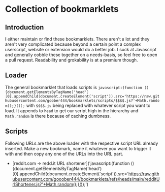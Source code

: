 # Collection of bookmarklets

## Introduction
I either maintain or find these bookmarklets.
There aren't a lot and they aren't very complicated because beyond a certain point a complex userscript, website or extension would do a better job.
I suck at Javascript and generally cobble these together on a needs-basis, so feel free to open a pull request. Readability and grokability is at a premium though.

## Loader
The general bookmarklet that loads scripts is
`javascript:(function (){document.getElementsByTagName('head')[0].appendChild(document.createElement('script')).src='https://raw.githubusercontent.com/goober444/bookmarklets/scripts/$$$$.js?'+Math.random();}());`
with `$$$$.js` being replaced with whatever script you want to load.
It appends to `head` to get our script high in the hierarchy and `Math.random` is there because of caching dumbness.

## Scripts
Following URLs are the above loader with the respective script URL already inserted.
Make a new bookmark, name it whatever you want to trigger it with and then copy any one of the URLs into the URL part.

- [reddit.com → redd.it URL shortener]('javascript:(function (){document.getElementsByTagName('head')[0].appendChild(document.createElement('script')).src='https://raw.githubusercontent.com/gooober444/bookmarklets/refs/heads/main/redditUrlShortener.js?'+Math.random();}());')

